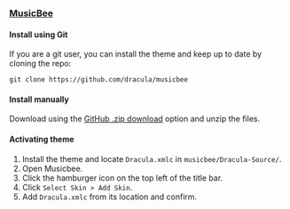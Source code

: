 ### [MusicBee](https://www.getmusicbee.com/)

#### Install using Git

If you are a git user, you can install the theme and keep up to date by cloning the repo:

    git clone https://github.com/dracula/musicbee

#### Install manually

Download using the [GitHub .zip download](https://github.com/dracula/musicbee/archive/master.zip) option and unzip the files.

#### Activating theme

1. Install the theme and locate `Dracula.xmlc` in `musicbee/Dracula-Source/`.
2. Open Musicbee.
3. Click the hamburger icon on the top left of the title bar.
4. Click `Select Skin > Add Skin`.
5. Add `Dracula.xmlc` from its location and confirm.

<!-- 
#### Change MusicBee icons

top left icon > edit preferences > general > select icon

desktop icon > right click > properties > shortcut > change icon...

#### Windows Media Control Overlay Plugin

Install Windows 10 Media Control Overlay from MusicBee plugins

hotkeys > delete normal multi media keys 
-->
